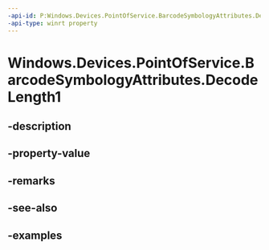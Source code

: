 ```yaml
---
-api-id: P:Windows.Devices.PointOfService.BarcodeSymbologyAttributes.DecodeLength1
-api-type: winrt property
---
```


<!-- Property syntax.
public uint DecodeLength1 { get;  set; }
-->

# Windows.Devices.PointOfService.BarcodeSymbologyAttributes.DecodeLength1

## -description

## -property-value

## -remarks

## -see-also

## -examples

